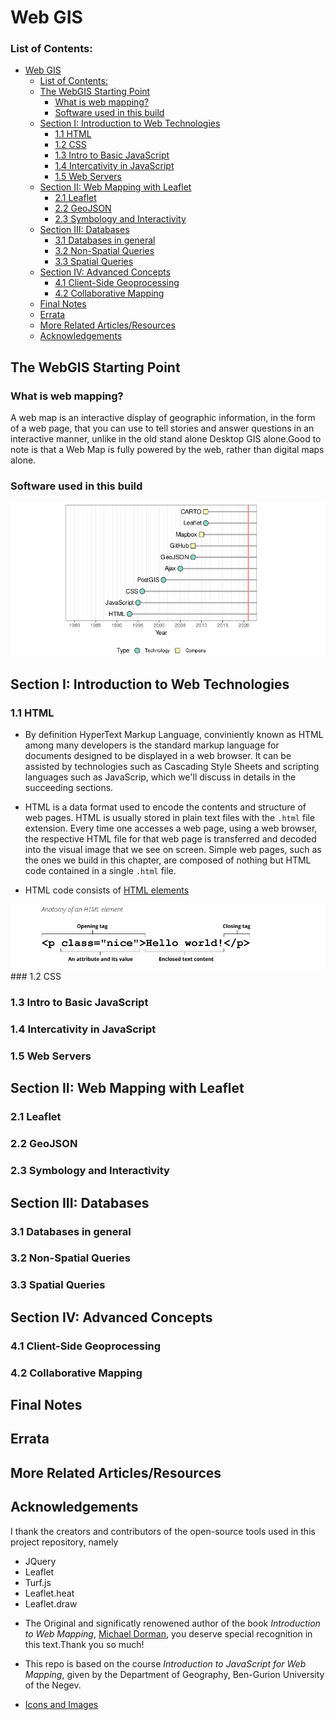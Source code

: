 # Web GIS
### List of Contents:
- [Web GIS](#web-gis)
    - [List of Contents:](#list-of-contents)
  - [The WebGIS Starting Point](#the-webgis-starting-point)
    - [What is web mapping?](#what-is-web-mapping)
    - [Software used in this build](#software-used-in-this-build)
  - [Section I: Introduction to Web Technologies](#section-i-introduction-to-web-technologies)
    - [1.1 HTML](#11-html)
    - [1.2 CSS](#12-css)
    - [1.3 Intro to Basic JavaScript](#13-intro-to-basic-javascript)
    - [1.4 Intercativity in JavaScript](#14-intercativity-in-javascript)
    - [1.5 Web Servers](#15-web-servers)
  - [Section II: Web Mapping with Leaflet](#section-ii-web-mapping-with-leaflet)
    - [2.1 Leaflet](#21-leaflet)
    - [2.2 GeoJSON](#22-geojson)
    - [2.3 Symbology and Interactivity](#23-symbology-and-interactivity)
  - [Section III: Databases](#section-iii-databases)
    - [3.1 Databases in general](#31-databases-in-general)
    - [3.2 Non-Spatial Queries](#32-non-spatial-queries)
    - [3.3 Spatial Queries](#33-spatial-queries)
  - [Section IV: Advanced Concepts](#section-iv-advanced-concepts)
    - [4.1 Client-Side Geoprocessing](#41-client-side-geoprocessing)
    - [4.2 Collaborative Mapping](#42-collaborative-mapping)
  - [Final Notes](#final-notes)
  - [Errata](#errata)
  - [More Related Articles/Resources](#more-related-articlesresources)
  - [Acknowledgements](#acknowledgements)


## The WebGIS Starting Point
### What is web mapping?
A web map is an interactive display of geographic information, in the form of a web page, that you can use to tell stories and answer questions in an interactive manner, unlike in the old stand alone Desktop GIS alone.Good to note is that a Web Map is fully powered by the web, rather than digital maps alone.
  ### Software used in this build
  <img src = "https://github.com/OkomoJacob/webGIS/blob/main/3.assets/softwares.png">

## Section I: Introduction to Web Technologies
### 1.1 HTML
- By definition HyperText Markup Language, conviniently known as HTML among many developers is the standard markup language for documents designed to be displayed in a web browser. It can be assisted by technologies such as Cascading Style Sheets and scripting languages such as JavaScrip, which we'll discuss in details in the succeeding sections.
- HTML is a data format used to encode the contents and structure of web pages. HTML is usually stored in plain text files with the `.html` file extension. Every time one accesses a web page, using a web browser, the respective HTML file for that web page is transferred and decoded into the visual image that we see on screen.
Simple web pages, such as the ones we build in this chapter, are composed of nothing but HTML code contained in a single `.html` file. 

- HTML code consists of [HTML elements](https://developer.mozilla.org/en-US/docs/Web/HTML/Element)
<img src = "https://github.com/OkomoJacob/webGIS/blob/main/3.assets/htmlElement.png">
### 1.2 CSS

### 1.3 Intro to Basic JavaScript
### 1.4 Intercativity in JavaScript
### 1.5 Web Servers 

## Section II: Web Mapping with Leaflet
### 2.1 Leaflet
### 2.2 GeoJSON
### 2.3 Symbology and Interactivity
  
## Section III: Databases
### 3.1 Databases in general
### 3.2 Non-Spatial Queries
### 3.3 Spatial Queries

## Section IV: Advanced Concepts
### 4.1 Client-Side Geoprocessing
### 4.2 Collaborative Mapping


## Final Notes

## Errata

## More Related Articles/Resources


## Acknowledgements
I thank the creators and contributors of the open-source tools used in this project repository, namely  <br> 
  * JQuery <br>
  * Leaflet <br>
  * Turf.js <br>
  * Leaflet.heat <br>
  * Leaflet.draw <br>

- The Original and significatly renowened author of the book _Introduction to Web Mapping_, [Michael Dorman](link), you deserve special recognition in this text.Thank you so much!

- This repo is based on the course _Introduction to JavaScript for Web Mapping_, given by the Department of Geography, Ben-Gurion University of the Negev.

- [Icons and Images](https://www.flaticon.com/)
